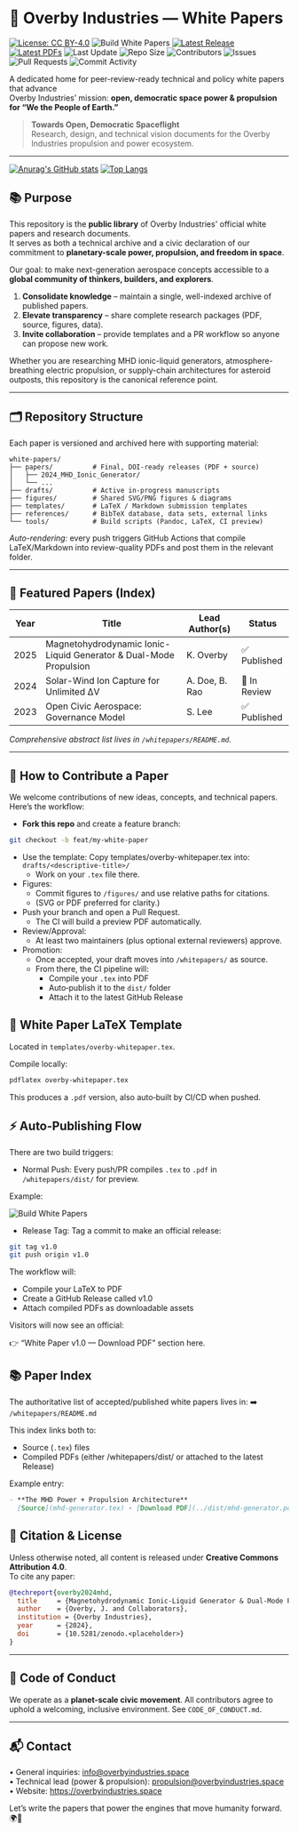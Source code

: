 # 📄 Overby Industries — White Papers

[![License: CC BY-4.0](https://img.shields.io/badge/License-CC%20BY%204.0-lightgrey.svg)](LICENSE)
![Build White Papers](https://github.com/Overby-Industries/whitepapers/actions/workflows/latex-build.yml/badge.svg)
[![Latest Release](https://img.shields.io/github/v/release/Overby-Industries/whitepapers)](https://github.com/Overby-Industries/whitepapers/releases)
[![Latest PDFs](https://img.shields.io/badge/download-latest%20papers-blue)](https://github.com/Overby-Industries/whitepapers/tree/main/whitepapers/dist)
![Last Update](https://img.shields.io/github/last-commit/Overby-Industries/whitepapers)
![Repo Size](https://img.shields.io/github/repo-size/Overby-Industries/whitepapers)
![Contributors](https://img.shields.io/github/contributors/Overby-Industries/whitepapers)
![Issues](https://img.shields.io/github/issues-raw/Overby-Industries/whitepapers)
![Pull Requests](https://img.shields.io/github/issues-pr-raw/Overby-Industries/whitepapers)
![Commit Activity](https://img.shields.io/github/commit-activity/m/Overby-Industries/whitepapers)

A dedicated home for peer-review-ready technical and policy white papers that advance  
Overby Industries’ mission: **open, democratic space power & propulsion for “We the People of Earth.”**
> **Towards Open, Democratic Spaceflight**  
> Research, design, and technical vision documents for the Overby Industries propulsion and power ecosystem.

---
[![Anurag's GitHub stats](https://github-readme-stats.vercel.app/api?username=Overby-Industries)](https://github.com/Overby-Industries/github-readme-stats)
[![Top Langs](https://github-readme-stats.vercel.app/api/top-langs/?username=Overby-Industries&layout=compact)](https://github.com/Overby-Industries/github-readme-stats)

## 📚 Purpose

This repository is the **public library** of Overby Industries' official white papers and research documents.  
It serves as both a technical archive and a civic declaration of our commitment to **planetary-scale power, propulsion, and freedom in space**.

Our goal: to make next-generation aerospace concepts accessible to a **global community of thinkers, builders, and explorers**.

1. **Consolidate knowledge** – maintain a single, well-indexed archive of published papers.  
2. **Elevate transparency** – share complete research packages (PDF, source, figures, data).  
3. **Invite collaboration** – provide templates and a PR workflow so anyone can propose new work.  

Whether you are researching MHD ionic-liquid generators, atmosphere-breathing electric propulsion, or supply-chain architectures for asteroid outposts, this repository is the canonical reference point.

---

## 🗂️ Repository Structure
Each paper is versioned and archived here with supporting material:

```
white-papers/
├── papers/          # Final, DOI-ready releases (PDF + source)
│   ├── 2024_MHD_Ionic_Generator/
│   └── ...
├── drafts/          # Active in-progress manuscripts
├── figures/         # Shared SVG/PNG figures & diagrams
├── templates/       # LaTeX / Markdown submission templates
├── references/      # BibTeX database, data sets, external links
└── tools/           # Build scripts (Pandoc, LaTeX, CI preview)
```

*Auto-rendering:* every push triggers GitHub Actions that compile LaTeX/Markdown into review-quality PDFs and post them in the relevant folder.

---

## 🚀 Featured Papers (Index)

| Year | Title | Lead Author(s) | Status |
|------|-------|----------------|--------|
| 2025 | Magnetohydrodynamic Ionic-Liquid Generator & Dual-Mode Propulsion | K. Overby | ✅ Published |
| 2024 | Solar-Wind Ion Capture for Unlimited ΔV | A. Doe, B. Rao | 🔄 In Review |
| 2023 | Open Civic Aerospace: Governance Model | S. Lee | ✅ Published |

_Comprehensive abstract list lives in `/whitepapers/README.md`._

---

## 📝 How to Contribute a Paper

We welcome contributions of new ideas, concepts, and technical papers.  
Here’s the workflow:

- **Fork this repo** and create a feature branch:
```bash
git checkout -b feat/my-white-paper
```
- Use the template:
Copy templates/overby-whitepaper.tex into: `drafts/<descriptive-title>/`
   - Work on your `.tex` file there.
- Figures:
   - Commit figures to `/figures/` and use relative paths for citations.
   - (SVG or PDF preferred for clarity.)
- Push your branch and open a Pull Request.
   - The CI will build a preview PDF automatically.
- Review/Approval:
   - At least two maintainers (plus optional external reviewers) approve.
- Promotion:
   - Once accepted, your draft moves into `/whitepapers/` as source.
   - From there, the CI pipeline will:
      - Compile your `.tex` into PDF
      - Auto‑publish it to the `dist/` folder
      - Attach it to the latest GitHub Release
## 📄 White Paper LaTeX Template
Located in `templates/overby-whitepaper.tex`.

Compile locally:

```bash
pdflatex overby-whitepaper.tex
```
This produces a `.pdf` version, also auto‑built by CI/CD when pushed.

## ⚡ Auto‑Publishing Flow
There are two build triggers:

- Normal Push:
Every push/PR compiles `.tex` to `.pdf` in `/whitepapers/dist/` for preview.

Example:

![Build White Papers](https://github.com/Overby-Industries/whitepapers/actions/workflows/latex-build.yml/badge.svg)

- Release Tag:
Tag a commit to make an official release:

```bash
git tag v1.0
git push origin v1.0
```
The workflow will:
- Compile your LaTeX to PDF
- Create a GitHub Release called v1.0
- Attach compiled PDFs as downloadable assets

Visitors will now see an official:

👉 “White Paper v1.0 — Download PDF” section here.

## 📚 Paper Index
The authoritative list of accepted/published white papers lives in:
➡️ `/whitepapers/README.md`

This index links both to:
- Source (`.tex`) files
- Compiled PDFs (either /whitepapers/dist/ or attached to the latest Release)

Example entry:

```markdown
- **The MHD Power + Propulsion Architecture**  
  [Source](mhd-generator.tex) · [Download PDF](../dist/mhd-generator.pdf)
```

## 📑 Citation & License

Unless otherwise noted, all content is released under **Creative Commons Attribution 4.0**.  
To cite any paper:

```bibtex
@techreport{overby2024mhd,
  title     = {Magnetohydrodynamic Ionic-Liquid Generator & Dual-Mode Propulsion},
  author    = {Overby, J. and Collaborators},
  institution = {Overby Industries},
  year      = {2024},
  doi       = {10.5281/zenodo.<placeholder>}
}
```

---

## 🤝 Code of Conduct

We operate as a **planet-scale civic movement**. All contributors agree to uphold a welcoming, inclusive environment. See `CODE_OF_CONDUCT.md`.

---

## 📬 Contact

• General inquiries: info@overbyindustries.space  
• Technical lead (power & propulsion): propulsion@overbyindustries.space  
• Website: https://overbyindustries.space  

Let’s write the papers that power the engines that move humanity forward. 🌍🚀
